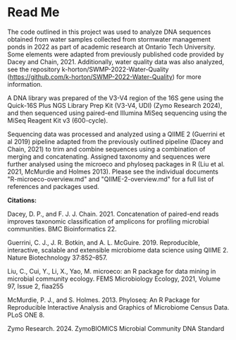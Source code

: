 # Read Me
The code outlined in this project was used to analyze DNA sequences obtained from water samples collected from stormwater management ponds in 2022 as part of academic research at Ontario Tech University. Some elements were adapted from previously published code provided by Dacey and Chain, 2021. Additionally, water quality data was also analyzed, see the repository k-horton/SWMP-2022-Water-Quality (https://github.com/k-horton/SWMP-2022-Water-Quality) for more information.

A DNA library was prepared of the V3-V4 region of the 16S gene using the Quick-16S Plus NGS Library Prep Kit (V3-V4, UDI) (Zymo Research 2024), and then sequenced using paired-end Illumina MiSeq sequencing using the MiSeq Reagent Kit v3 (600-cycle). 

Sequencing data was processed and analyzed using a QIIME 2 (Guerrini et al 2019) pipeline adapted from the previously outlined pipeline (Dacey and Chain, 2021) to trim and combine sequences using a combination of merging and concatenating. Assigned taxonomy and sequences were further analysed using the microeco and phyloseq packages in R (Liu et al. 2021, McMurdie and Holmes 2013). Please see the individual documents "R-microeco-overview.md" and "QIIME-2-overview.md" for a full list of references and packages used.

**Citations:**

Dacey, D. P., and F. J. J. Chain. 2021. Concatenation of paired-end reads improves taxonomic classification of amplicons for profiling microbial communities. BMC Bioinformatics 22.

Guerrini, C. J., J. R. Botkin, and A. L. McGuire. 2019. Reproducible, interactive, scalable and extensible microbiome data science using QIIME 2. Nature Biotechnology 37:852–857.

Liu, C., Cui, Y., Li, X., Yao, M. microeco: an R package for data mining in microbial community ecology. FEMS Microbiology Ecology, 2021, Volume 97, Issue 2, fiaa255

McMurdie, P. J., and S. Holmes. 2013. Phyloseq: An R Package for Reproducible Interactive Analysis and Graphics of Microbiome Census Data. PLoS ONE 8.

Zymo Research. 2024. ZymoBIOMICS Microbial Community DNA Standard
